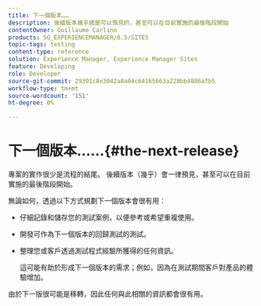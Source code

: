 ```yaml
---
title: 下一個版本……
description: 後續版本幾乎總是可以預見的，甚至可以在目前實施的最後階段開始
contentOwner: Guillaume Carlino
products: SG_EXPERIENCEMANAGER/6.5/SITES
topic-tags: testing
content-type: reference
solution: Experience Manager, Experience Manager Sites
feature: Developing
role: Developer
source-git-commit: 29391c8e3042a8a04c64165663a228bb4886afb5
workflow-type: tm+mt
source-wordcount: '151'
ht-degree: 0%

---
```


# 下一個版本……{#the-next-release}

專案的實作很少是流程的結尾。 後續版本（幾乎）會一律預見，甚至可以在目前實施的最後階段開始。

無論如何，透過以下方式規劃下一個版本會很有用：

* 仔細記錄和儲存您的測試案例，以便參考或希望重複使用。
* 開發可作為下一個版本的回歸測試的測試。
* 整理您或客戶透過測試程式經驗所獲得的任何資訊。

  這可能有助於形成下一個版本的需求；例如，因為在測試期間客戶對產品的體驗增加。

由於下一版很可能是移轉，因此任何與此相關的資訊都會很有用。
